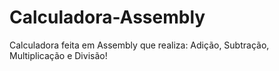 # Calculadora-Assembly
Calculadora feita em Assembly que realiza: Adição, Subtração, Multiplicação e Divisão!

